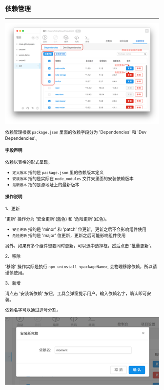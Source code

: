 ##  依赖管理

---

<img src="sc_operation_7.png">
<!--插图 -->

依赖管理根据 `package.json` 里面的依赖字段分为 'Dependencies' 和 'Dev Dependencies'。

#### 字段声明
依赖以表格的形式呈现。

* `定义版本` 指的是 `package.json` 里的依赖版本定义
* `安装版本` 指的是实际在 `node_modules` 文件夹里面的安装依赖版本
* `最新版本` 指的是源地址上的最新版本

#### 操作说明

1、更新

'更新' 操作分为 '安全更新'(蓝色) 和 '危险更新'(红色)。
 
* `安全更新` 指的是 'minor' 和 'patch' 位更新，更新之后不会影响组件使用
* `危险更新` 指的是 'major' 位更新，更新之后可能影响组件使用

另外，如果有多个组件想要同时更新，可以选中选择框，然后点击 '批量更新'。

2、移除

'移除' 操作实际是执行 `npm uninstall <packageName>`, 会物理移除依赖，所以请谨慎使用。

3、新增

请点击 '安装新依赖' 按钮，工具会弹窗提示用户。输入依赖名字，确认即可安装。

依赖名字可以通过逗号分割。

<img src="sc_operation_8.png" width="600">



